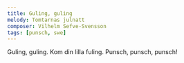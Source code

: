 ```yaml
---
title: Guling, guling
melody: Tomtarnas julnatt
composer: Vilhelm Sefve-Svensson
tags: [punsch, swe]
---
```


Guling, guling.
Kom din lilla fuling.
Punsch, punsch, punsch!
